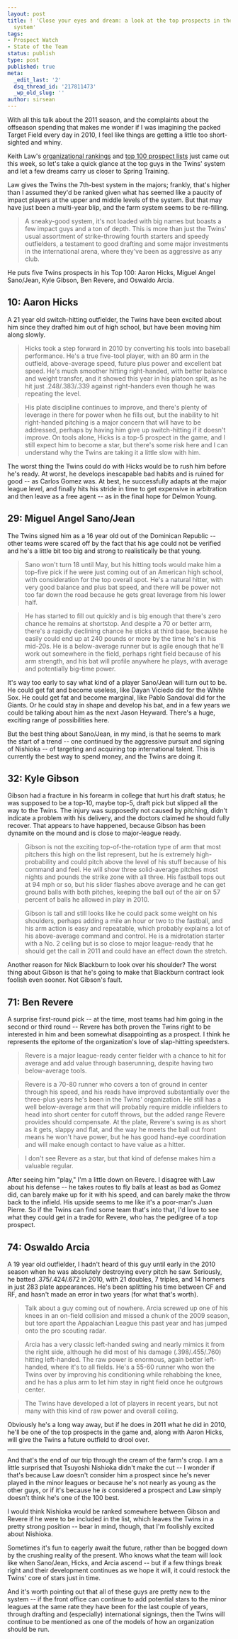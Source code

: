 ```yaml
---
layout: post
title: ! 'Close your eyes and dream: a look at the top prospects in the Twins'' farm
  system'
tags:
- Prospect Watch
- State of the Team
status: publish
type: post
published: true
meta:
  _edit_last: '2'
  dsq_thread_id: '217811473'
  _wp_old_slug: ''
author: sirsean
---
```


With all this talk about the 2011 season, and the complaints about the offseason spending that makes me wonder if I was imagining the packed Target Field every day in 2010, I feel like things are getting a little too short-sighted and whiny.

Keith Law's [organizational rankings](http://insider.espn.go.com/mlb/insider/news/story?page=2011MLBOrgRanks) and [top 100 prospect lists](http://insider.espn.go.com/mlb/insider/columns/story?columnist=law_keith&page=LawTop100ProspectsIndex) just came out this week, so let's take a quick glance at the top guys in the Twins' system and let a few dreams carry us closer to Spring Training.

Law gives the Twins the 7th-best system in the majors; frankly, that's higher than I assumed they'd be ranked given what has seemed like a paucity of impact players at the upper and middle levels of the system. But that may have just been a multi-year blip, and the farm system seems to be re-filling.

> A sneaky-good system, it's not loaded with big names but boasts a few impact guys and a ton of depth. This is more than just the Twins' usual assortment of strike-throwing fourth starters and speedy outfielders, a testament to good drafting and some major investments in the international arena, where they've been as aggressive as any club.

He puts five Twins prospects in his Top 100: Aaron Hicks, Miguel Angel Sano/Jean, Kyle Gibson, Ben Revere, and Oswaldo Arcia.

## 10: Aaron Hicks

A 21 year old switch-hitting outfielder, the Twins have been excited about him since they drafted him out of high school, but have been moving him along slowly.

> Hicks took a step forward in 2010 by converting his tools into baseball performance. He's a true five-tool player, with an 80 arm in the outfield, above-average speed, future plus power and excellent bat speed. He's much smoother hitting right-handed, with better balance and weight transfer, and it showed this year in his platoon split, as he hit just .248/.383/.339 against right-handers even though he was repeating the level.

> His plate discipline continues to improve, and there's plenty of leverage in there for power when he fills out, but the inability to hit right-handed pitching is a major concern that will have to be addressed, perhaps by having him give up switch-hitting if it doesn't improve. On tools alone, Hicks is a top-5 prospect in the game, and I still expect him to become a star, but there's some risk here and I can understand why the Twins are taking it a little slow with him.

The worst thing the Twins could do with Hicks would be to rush him before he's ready. At worst, he develops inescapable bad habits and is ruined for good -- as Carlos Gomez was. At best, he successfully adapts at the major league level, and finally hits his stride in time to get expensive in arbitration and then leave as a free agent -- as in the final hope for Delmon Young.

## 29: Miguel Angel Sano/Jean

The Twins signed him as a 16 year old out of the Dominican Republic -- other teams were scared off by the fact that his age could not be verified and he's a little bit too big and strong to realistically be that young.

> Sano won't turn 18 until May, but his hitting tools would make him a top-five pick if he were just coming out of an American high school, with consideration for the top overall spot. He's a natural hitter, with very good balance and plus bat speed, and there will be power not too far down the road because he gets great leverage from his lower half.

> He has started to fill out quickly and is big enough that there's zero chance he remains at shortstop. And despite a 70 or better arm, there's a rapidly declining chance he sticks at third base, because he easily could end up at 240 pounds or more by the time he's in his mid-20s. He is a below-average runner but is agile enough that he'll work out somewhere in the field, perhaps right field because of his arm strength, and his bat will profile anywhere he plays, with average and potentially big-time power.

It's way too early to say what kind of a player Sano/Jean will turn out to be. He could get fat and become useless, like Dayan Viciedo did for the White Sox. He could get fat and become marginal, like Pablo Sandoval did for the Giants. Or he could stay in shape and develop his bat, and in a few years we could be talking about him as the next Jason Heyward. There's a huge, exciting range of possibilities here.

But the best thing about Sano/Jean, in my mind, is that he seems to mark the start of a trend -- one continued by the aggressive pursuit and signing of Nishioka -- of targeting and acquiring top international talent. This is currently the best way to spend money, and the Twins are doing it.

## 32: Kyle Gibson

Gibson had a fracture in his forearm in college that hurt his draft status; he was supposed to be a top-10, maybe top-5, draft pick but slipped all the way to the Twins. The injury was supposedly not caused by pitching, didn't indicate a problem with his delivery, and the doctors claimed he should fully recover. That appears to have happened, because Gibson has been dynamite on the mound and is close to major-league ready.

> Gibson is not the exciting top-of-the-rotation type of arm that most pitchers this high on the list represent, but he is extremely high-probability and could pitch above the level of his stuff because of his command and feel. He will show three solid-average pitches most nights and pounds the strike zone with all three. His fastball tops out at 94 mph or so, but his slider flashes above average and he can get ground balls with both pitches, keeping the ball out of the air on 57 percent of balls he allowed in play in 2010.

> Gibson is tall and still looks like he could pack some weight on his shoulders, perhaps adding a mile an hour or two to the fastball, and his arm action is easy and repeatable, which probably explains a lot of his above-average command and control. He is a midrotation starter with a No. 2 ceiling but is so close to major league-ready that he should get the call in 2011 and could have an effect down the stretch.

Another reason for Nick Blackburn to look over his shoulder? The worst thing about Gibson is that he's going to make that Blackburn contract look foolish even sooner. Not Gibson's fault.

## 71: Ben Revere

A surprise first-round pick -- at the time, most teams had him going in the second or third round -- Revere has both proven the Twins right to be interested in him and been somewhat disappointing as a prospect. I think he represents the epitome of the organization's love of slap-hitting speedsters.

> Revere is a major league-ready center fielder with a chance to hit for average and add value through baserunning, despite having two below-average tools.

> Revere is a 70-80 runner who covers a ton of ground in center through his speed, and his reads have improved substantially over the three-plus years he's been in the Twins' organization. He still has a well below-average arm that will probably require middle infielders to head into short center for cutoff throws, but the added range Revere provides should compensate. At the plate, Revere's swing is as short as it gets, slappy and flat, and the way he meets the ball out front means he won't have power, but he has good hand-eye coordination and will make enough contact to have value as a hitter.

> I don't see Revere as a star, but that kind of defense makes him a valuable regular.

After seeing him "play," I'm a little down on Revere. I disagree with Law about his defense -- he takes routes to fly balls at least as bad as Gomez did, can barely make up for it with his speed, and can barely make the throw back to the infield. His upside seems to me like it's a poor-man's Juan Pierre. So if the Twins can find some team that's into that, I'd love to see what they could get in a trade for Revere, who has the pedigree of a top prospect.

## 74: Oswaldo Arcia

A 19 year old outfielder, I hadn't heard of this guy until early in the 2010 season when he was absolutely destroying every pitch he saw. Seriously, he batted .375/.424/.672 in 2010, with 21 doubles, 7 triples, and 14 homers in just 283 plate appearances. He's been splitting his time between CF and RF, and hasn't made an error in two years (for what that's worth). 

> Talk about a guy coming out of nowhere. Arcia screwed up one of his knees in an on-field collision and missed a chunk of the 2009 season, but tore apart the Appalachian League this past year and has jumped onto the pro scouting radar.

> Arcia has a very classic left-handed swing and nearly mimics it from the right side, although he did most of his damage (.398/.455/.760) hitting left-handed. The raw power is enormous, again better left-handed, where it's to all fields. He's a 55-60 runner who won the Twins over by improving his conditioning while rehabbing the knee, and he has a plus arm to let him stay in right field once he outgrows center.

> The Twins have developed a lot of players in recent years, but not many with this kind of raw power and overall ceiling.

Obviously he's a long way away, but if he does in 2011 what he did in 2010, he'll be one of the top prospects in the game and, along with Aaron Hicks, will give the Twins a future outfield to drool over.

---

And that's the end of our trip through the cream of the farm's crop. I am a little surprised that Tsuyoshi Nishioka didn't make the cut -- I wonder if that's because Law doesn't consider him a prospect since he's never played in the minor leagues or because he's not nearly as young as the other guys, or if it's because he _is_ considered a prospect and Law simply doesn't think he's one of the 100 best.

I would think Nishioka would be ranked somewhere between Gibson and Revere if he were to be included in the list, which leaves the Twins in a pretty strong position -- bear in mind, though, that I'm foolishly excited about Nishioka.

Sometimes it's fun to eagerly await the future, rather than be bogged down by the crushing reality of the present. Who knows what the team will look like when Sano/Jean, Hicks, and Arcia ascend -- but if a few things break right and their development continues as we hope it will, it could restock the Twins' core of stars just in time.

And it's worth pointing out that all of these guys are pretty new to the system -- if the front office can continue to add potential stars to the minor leagues at the same rate they have been for the last couple of years, through drafting and (especially) international signings, then the Twins will continue to be mentioned as one of the models of how an organization should be run.
